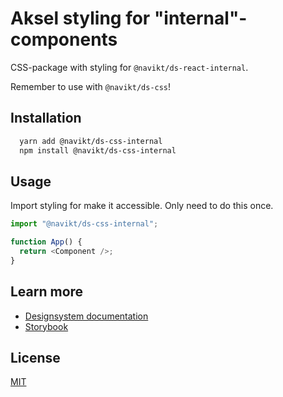 # Aksel styling for "internal"-components

CSS-package with styling for `@navikt/ds-react-internal`.

Remember to use with `@navikt/ds-css`!

## Installation

```bash
  yarn add @navikt/ds-css-internal
  npm install @navikt/ds-css-internal
```

## Usage

Import styling for make it accessible. Only need to do this once.

```javascript
import "@navikt/ds-css-internal";

function App() {
  return <Component />;
}
```

## Learn more

- [Designsystem documentation](https://aksel.nav.no/designsystem)
- [Storybook](https://main--5f801fb2aea7820022de2936.chromatic.com/)

## License

[MIT](https://github.com/navikt/aksel/blob/main/LICENCE)
